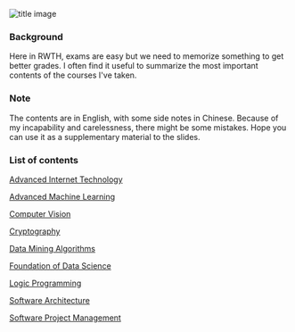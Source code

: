 ![title image](https://iknow-pic.cdn.bcebos.com/d833c895d143ad4becfcee4090025aafa50f065b)

### Background

Here in RWTH, exams are easy but we need to memorize something to get better grades. I often find it useful to summarize the most important contents of the courses I've taken.

### Note

The contents are in English, with some side notes in Chinese. Because of my incapability and carelessness, there might be some mistakes. Hope you can use it as a supplementary material to the slides.

### List of contents

[Advanced Internet Technology](https://wizna.github.io/assets/summary/Advanced%20Internet%20Technology%20-%20summary.pdf)

[Advanced Machine Learning](https://wizna.github.io/assets/summary/Advanced%20Machine%20Learning%20-%20summary.pdf)

[Computer Vision](https://wizna.github.io/assets/summary/Computer%20Vision%20-%20summary.pdf)

[Cryptography](https://wizna.github.io/assets/summary/Cryptography%20-%20summary.pdf)

[Data Mining Algorithms](https://wizna.github.io/assets/summary/Data%20Mining%20Algorithms%20-%20summary.pdf)

[Foundation of Data Science](https://wizna.github.io/assets/summary/Foundation%20of%20Data%20Science%20-%20summary.pdf)

[Logic Programming](https://wizna.github.io/assets/summary/Logic%20Programming%20-%20summary.pdf)

[Software Architecture](https://wizna.github.io/assets/summary/Software%20Architecture%20-%20summary.pdf)

[Software Project Management](https://wizna.github.io/assets/summary/Software%20Project%20Management%20-%20summary.pdf)
